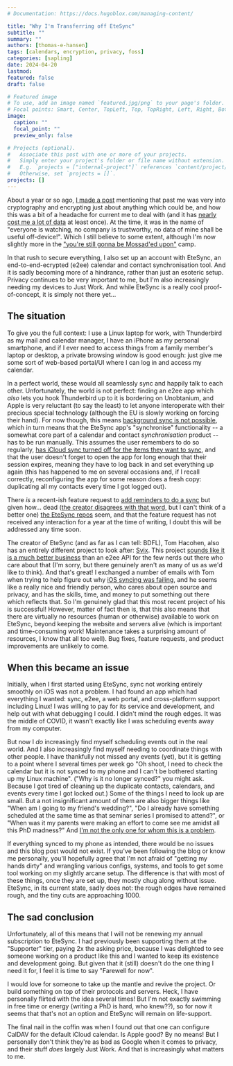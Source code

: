 ```yaml
---
# Documentation: https://docs.hugoblox.com/managing-content/

title: "Why I'm Transferring off EteSync"
subtitle: ""
summary: ""
authors: [thomas-e-hansen]
tags: [calendars, encryption, privacy, foss]
categories: [sapling]
date: 2024-04-20
lastmod:
featured: false
draft: false

# Featured image
# To use, add an image named `featured.jpg/png` to your page's folder.
# Focal points: Smart, Center, TopLeft, Top, TopRight, Left, Right, BottomLeft, Bottom, BottomRight.
image:
  caption: ""
  focal_point: ""
  preview_only: false

# Projects (optional).
#   Associate this post with one or more of your projects.
#   Simply enter your project's folder or file name without extension.
#   E.g. `projects = ["internal-project"]` references `content/project/deep-learning/index.md`.
#   Otherwise, set `projects = []`.
projects: []
---
```


About a year or so ago,
[I made a post](/en/post/renewing-gpg-keys)
mentioning that past me was very into cryptography and encrypting just about
anything which could be, and how this was a bit of a headache for current me to
deal with (and it has
[nearly cost me a lot of data](/en/post/recovering-from-a-broken-smartcard)
at least once). At the time, it was in the name of "everyone is watching, no
company is trustworthy, no data of mine shall be useful off-device!". Which I
still believe to some extent, although I'm now slightly more in the
["you're still gonna be Mossad'ed upon"](https://www.usenix.org/system/files/1401_08-12_mickens.pdf)
camp. 

In that rush to secure everything, I also set up an account with EteSync, an
end-to-end-ecrypted (e2ee) calendar and contact synchronisation tool. And it is
sadly becoming more of a hindrance, rather than just an esoteric setup. Privacy
continues to be very important to me, but I'm also increasingly needing my
devices to Just Work. And while EteSync is a really cool proof-of-concept, it is
simply not there yet...


## The situation

To give you the full context: I use a Linux laptop for work, with Thunderbird as
my mail and calendar manager, I have an iPhone as my personal smartphone, and if
I ever need to access things from a family member's laptop or desktop, a private
browsing window is good enough: just give me some sort of web-based portal/UI
where I can log in and access my calendar.

In a perfect world, these would all seamlessly sync and happily talk to each
other. Unfortunately, the world is not perfect: finding an e2ee app which _also_
lets you hook Thunderbird up to it is bordering on Unobtanium, and Apple is very
reluctant (to say the least) to let anyone interoperate with their precious
special technology (although the EU is slowly working on forcing their hand).
For now though, this means
[background sync is not possible](https://github.com/etesync/ios/issues/23#issuecomment-633837720),
which in turn means that the EteSync app's "synchronise" functionality -- a
somewhat core part of a calendar and contact _synchronisation_ product -- has to
be run manually. This assumes the user remembers to do so regularly,
[has iCloud sync turned off for the items they want to sync](https://www.etesync.com/user-guide/ios/),
and that the user doesn't forget to open the app for long enough that their
session expires, meaning they have to log back in and set everything up again
(this has happened to me on several occasions and, if I recall correctly,
reconfiguring the app for some reason does a fresh copy: duplicating all my
contacts every time I got logged out).

There _is_ a recent-ish feature request to
[add reminders to do a sync](https://github.com/etesync/ios/issues/101)
but given how... dead
([the creator disagrees with that word](https://discuss.privacyguides.net/t/etesync-is-dead-long-live/13203),
but I can't think of a better one)
[the EteSync repos](https://github.com/orgs/etesync/repositories)
seem, and that the feature request has not received any interaction for a year
at the time of writing, I doubt this will be addressed any time soon.

The creator of EteSync (and as far as I can tell: BDFL), Tom Hacohen, also has
an entirely different project to look after:
[Svix](https://svix.com/).
This project
[sounds like it is a much better business](https://console.dev/interviews/svix-tom-hacohen)
than an e2ee API for the few nerds out there who care about that (I'm sorry, but
there genuinely aren't as many of us as we'd like to think). And that's great! I
exchanged a number of emails with Tom when trying to help figure out why
[iOS syncing was failing](https://github.com/etesync/ios/issues/16),
and he seems like a really nice and friendly person, who cares about open source
and privacy, and has the skills, time, and money to put something out there
which reflects that. So I'm genuinely glad that this most recent project of his
is successful! However, matter of fact then is, that this also means that there
are virtually no resources (human or otherwise) available to work on EteSync,
beyond keeping the website and servers alive (which is important and
time-consuming work! Maintenance takes a surprising amount of resources, I know
that all too well). Bug fixes, feature requests, and product improvements are
unlikely to come.


## When this became an issue

Initially, when I first started using EteSync, sync not working entirely
smoothly on iOS was not a problem. I had found an app which had everything I
wanted: sync, e2ee, a web portal, and cross-platform support including Linux!
I was willing to pay for its service and development, and help out with what
debugging I could. I didn't mind the rough edges. It was the middle of COVID, it
wasn't exactly like I was scheduling events away from my computer.

But now I _do_ increasingly find myself scheduling events out in the real world.
And I also increasingly find myself needing to coordinate things with other
people. I have thankfully not missed any events (yet), but it is getting to a
point where I several times per week go "Oh shoot, I need to check the calendar
but it is not synced to my phone and I can't be bothered starting up my Linux
machine". ("Why is it no longer synced?" you might ask. Because I got tired of
cleaning up the duplicate contacts, calendars, and events every time I got
locked out.) Some of the things I need to look up are small. But a not
insignificant amount of them are also bigger things like "When am I going to my
friend's wedding?", "Do I already have something scheduled at the same time as
that seminar series I promised to attend?", or "When was it my parents were
making an effort to come see me amidst all this PhD madness?" And
[I'm not the only one for whom this is a problem](https://discuss.privacyguides.net/t/restore-etesync-calendar-contacts-sync/11764/11).

If everything synced to my phone as intended, there would be no issues and this
blog post would not exist. If you've been following the blog or know me
personally, you'll hopefully agree that I'm not afraid of "getting my hands
dirty" and wrangling various configs, systems, and tools to get some tool
working on my slightly arcane setup. The difference is that with most of these
things, once they are set up, they mostly chug along without issue. EteSync, in
its current state, sadly does not: the rough edges have remained rough, and the
tiny cuts are approaching 1000.


## The sad conclusion

Unfortunately, all of this means that I will not be renewing my annual
subscription to EteSync. I had previously been supporting them at the
"Supporter" tier, paying 2x the asking price, because I was delighted to see
someone working on a product like this and I wanted to keep its existence and
development going. But given that it (still) doesn't do the one thing I need it
for, I feel it is time to say "Farewell for now".

I would love for someone to take up the mantle and revive the project. Or build
something on top of their protocols and servers. Heck, I have personally flirted
with the idea several times! But I'm not exactly swimming in free time or energy
(writing a PhD is hard, who knew??), so for now it seems that that's not an
option and EteSync will remain on life-support.

The final nail in the coffin was when I found out that one can configure CalDAV
for the default iCloud calendar. Is Apple good? By no means! But I personally
don't think they're as bad as Google when it comes to privacy, and their stuff
_does_ largely Just Work. And that is increasingly what matters to me.


